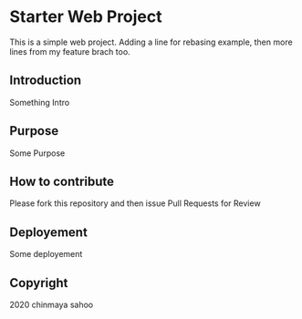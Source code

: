 # Starter Web Project

This is a simple web project. Adding a line for rebasing example, then more lines from my feature brach too.

## Introduction

Something Intro
## Purpose

Some Purpose
## How to contribute

Please fork this repository and then issue Pull Requests for Review

## Deployement

Some deployement

## Copyright

2020 chinmaya sahoo
